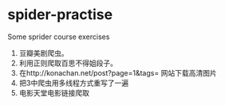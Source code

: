 # spider-practise
Some sprider course exercises
1. 豆瓣美剧爬虫。
2. 利用正则爬取百思不得姐段子。
3. 在http://konachan.net/post?page=1&tags= 网站下载高清图片
4. 把3中爬虫用多线程方式重写了一遍
5. 电影天堂电影链接爬取
